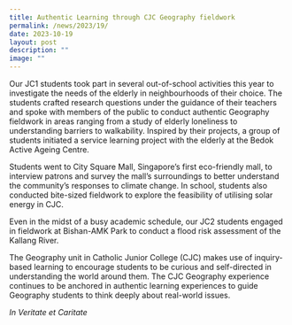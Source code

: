 ```yaml
---
title: Authentic Learning through CJC Geography fieldwork
permalink: /news/2023/19/
date: 2023-10-19
layout: post
description: ""
image: ""
---
```



Our JC1 students took part in several out-of-school activities this year to investigate the needs of the elderly in neighbourhoods of their choice. The students crafted research questions under the guidance of their teachers and spoke with members of the public to conduct authentic Geography fieldwork in areas ranging from a study of elderly loneliness to understanding barriers to walkability. Inspired by their projects, a group of students initiated a service learning project with the elderly at the Bedok Active Ageing Centre.

Students went to City Square Mall, Singapore’s first eco-friendly mall, to interview patrons and survey the mall’s surroundings to better understand the community’s responses to climate change. In school, students also conducted bite-sized fieldwork to explore the feasibility of utilising solar energy in CJC.

Even in the midst of a busy academic schedule, our JC2 students engaged in fieldwork at Bishan-AMK Park to conduct a flood risk assessment of the Kallang River.

The Geography unit in Catholic Junior College (CJC) makes use of inquiry-based learning to encourage students to be curious and self-directed in understanding the world around them. The CJC Geography experience continues to be anchored in authentic learning experiences to guide Geography students to think deeply about real-world issues.

_In Veritate et Caritate_